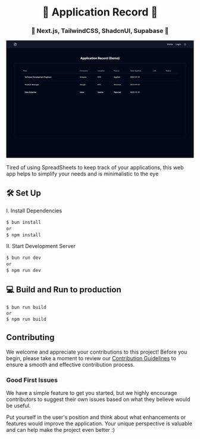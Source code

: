 <h1 align="center">📄 Application Record 📄</h1>

<h3 align="center">🐰 Next.js, TailwindCSS, ShadcnUI, Supabase 🐰</h3>

<p align="center">
  <img src="public/1.png" width="700px" alt="preview"/>
</p>


<p>Tired of using SpreadSheets to keep track of your applications, this web app helps to simplify your needs and is minimalistic to the eye</p>


## 🛠️ Set Up
I. Install Dependencies
```bash
$ bun install 
or
$ npm install
```

II. Start Development Server
```bash
$ bun run dev
or 
$ npm run dev
```

## 💻 Build and Run to production
```
$ bun run build
or
$ npm run build
```

## Contributing

We welcome and appreciate your contributions to this project! Before you begin, please take a moment to review our [Contribution Guidelines](https://github.com/shaaddev/ApplicationRecord/blob/main/contributing.md) to ensure a smooth and effective contribution process.

### Good First Issues

We have a simple feature to get you started, but we highly encourage contributors to suggest their own issues based on what they believe would be useful. 

Put yourself in the user's position and think about what enhancements or features would improve the application. Your unique perspective is valuable and can help make the project even better :)